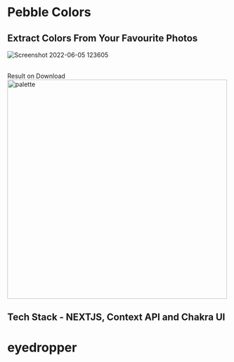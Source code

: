 # Pebble Colors

## Extract Colors From Your Favourite Photos

![Screenshot 2022-06-05 123605](https://user-images.githubusercontent.com/92800463/172040255-c017e99a-5550-46b3-9015-cea0f559ff09.png)

<br/>
Result on Download 

<img src="https://user-images.githubusercontent.com/92800463/172040269-01b7ae4b-af9d-4d82-a8a5-9ab5466c25d5.png" width="500px" height="auto" alt="palette" />


## Tech Stack - NEXTJS, Context API and Chakra UI
# eyedropper
